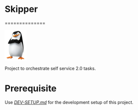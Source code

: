 # Skipper 
==============

![skipper](skipper.png) 

Project to orchestrate self service 2.0 tasks.

# Prerequisite 

Use *[DEV-SETUP.md](DEV-SETUP.md)* for the development setup of this project.